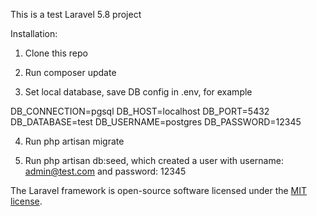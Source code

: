 <p align="center">

This is a test Laravel 5.8 project

Installation:

1. Clone this repo

2. Run composer update

3. Set local database, save DB config in .env, for example

DB_CONNECTION=pgsql
DB_HOST=localhost
DB_PORT=5432
DB_DATABASE=test
DB_USERNAME=postgres
DB_PASSWORD=12345

4. Run php artisan migrate

5. Run php artisan db:seed, which created a user with username: admin@test.com and password: 12345

The Laravel framework is open-source software licensed under the [MIT license](https://opensource.org/licenses/MIT).
